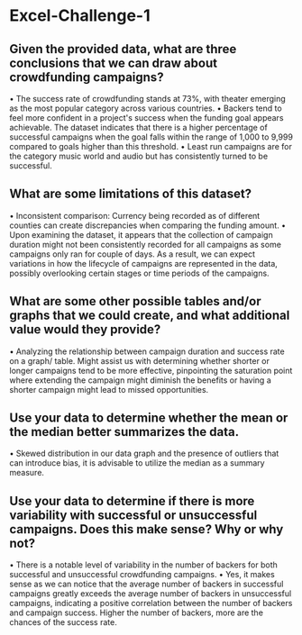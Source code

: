 # Excel-Challenge-1

## Given the provided data, what are three conclusions that we can draw about crowdfunding campaigns?

•	The success rate of crowdfunding stands at 73%, with theater emerging as the most popular category across various countries.
•	Backers tend to feel more confident in a project's success when the funding goal appears achievable. The dataset indicates that there is a higher percentage of successful campaigns when the goal falls within the range of 1,000 to 9,999 compared to goals higher than this threshold.
•	Least run campaigns are for the category music world and audio but has consistently turned to be successful.


## What are some limitations of this dataset?

•	Inconsistent comparison: Currency being recorded as of different counties can create discrepancies when comparing the funding amount.
•	Upon examining the dataset, it appears that the collection of campaign duration might not been consistently recorded for all campaigns as some campaigns only ran for couple of days. As a result, we can expect variations in how the lifecycle of campaigns are represented in the data, possibly overlooking certain stages or time periods of the campaigns.


## What are some other possible tables and/or graphs that we could create, and what additional value would they provide?

•	Analyzing the relationship between campaign duration and success rate on a graph/ table. Might assist us with determining whether shorter or longer campaigns tend to be more effective, pinpointing the saturation point where extending the campaign might diminish the benefits or having a shorter campaign might lead to missed opportunities.


## Use your data to determine whether the mean or the median better summarizes the data.

•	Skewed distribution in our data graph and the presence of outliers that can introduce bias, it is advisable to utilize the median as a summary measure.

## Use your data to determine if there is more variability with successful or unsuccessful campaigns. Does this make sense? Why or why not?

•	There is a notable level of variability in the number of backers for both successful and unsuccessful crowdfunding campaigns.
•	 Yes, it makes sense as we can notice that the average number of backers in successful campaigns greatly exceeds the average number of backers in unsuccessful campaigns, indicating a positive correlation between the number of backers and campaign success. Higher the number of backers, more are the chances of the success rate.
